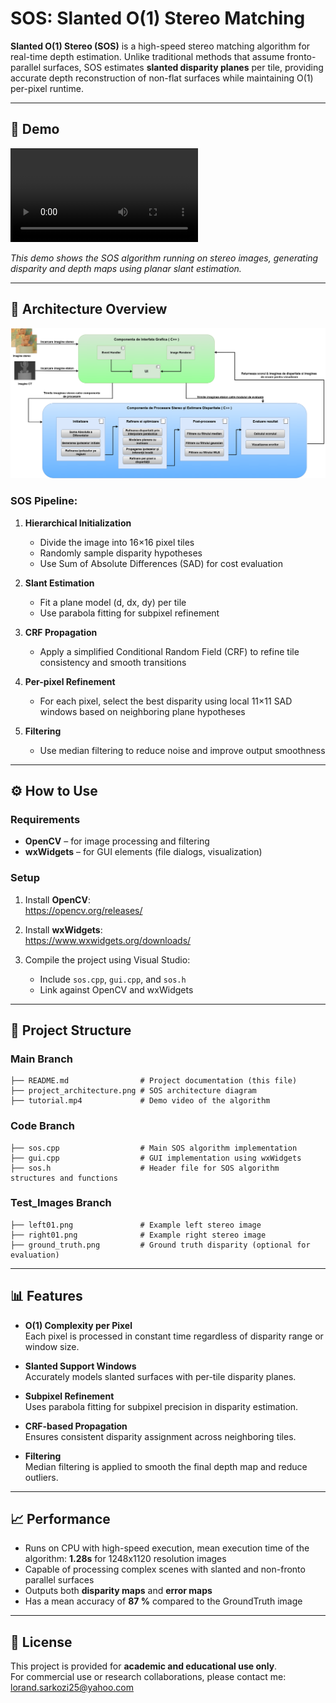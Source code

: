 
# SOS: Slanted O(1) Stereo Matching

**Slanted O(1) Stereo (SOS)** is a high-speed stereo matching algorithm for real-time depth estimation. Unlike traditional methods that assume fronto-parallel surfaces, SOS estimates **slanted disparity planes** per tile, providing accurate depth reconstruction of non-flat surfaces while maintaining O(1) per-pixel runtime.

---

## 🎥 Demo

![Demo Video](tutorial.mp4)

*This demo shows the SOS algorithm running on stereo images, generating disparity and depth maps using planar slant estimation.*

---

## 🧰 Architecture Overview

![Architecture](project_architecture.png)

### SOS Pipeline:

1. **Hierarchical Initialization**  
   - Divide the image into 16×16 pixel tiles  
   - Randomly sample disparity hypotheses  
   - Use Sum of Absolute Differences (SAD) for cost evaluation  

2. **Slant Estimation**  
   - Fit a plane model (d, dx, dy) per tile  
   - Use parabola fitting for subpixel refinement  

3. **CRF Propagation**  
   - Apply a simplified Conditional Random Field (CRF) to refine tile consistency and smooth transitions  

4. **Per-pixel Refinement**  
   - For each pixel, select the best disparity using local 11×11 SAD windows based on neighboring plane hypotheses  

5. **Filtering**  
   - Use median filtering to reduce noise and improve output smoothness  

---

## ⚙️ How to Use

### Requirements

- **OpenCV** – for image processing and filtering  
- **wxWidgets** – for GUI elements (file dialogs, visualization)

### Setup

1. Install **OpenCV**:  
   https://opencv.org/releases/

2. Install **wxWidgets**:  
   https://www.wxwidgets.org/downloads/

3. Compile the project using Visual Studio:  
   - Include `sos.cpp`, `gui.cpp`, and `sos.h`  
   - Link against OpenCV and wxWidgets  

---

## 📂 Project Structure

### Main Branch

```
├── README.md                # Project documentation (this file)
├── project_architecture.png # SOS architecture diagram
├── tutorial.mp4             # Demo video of the algorithm
```

### Code Branch

```
├── sos.cpp                  # Main SOS algorithm implementation
├── gui.cpp                  # GUI implementation using wxWidgets
├── sos.h                    # Header file for SOS algorithm structures and functions
```

### Test_Images Branch

```
├── left01.png               # Example left stereo image
├── right01.png              # Example right stereo image
├── ground_truth.png         # Ground truth disparity (optional for evaluation)
```

---

## 📊 Features

- **O(1) Complexity per Pixel**  
   Each pixel is processed in constant time regardless of disparity range or window size.

- **Slanted Support Windows**  
   Accurately models slanted surfaces with per-tile disparity planes.

- **Subpixel Refinement**  
   Uses parabola fitting for subpixel precision in disparity estimation.

- **CRF-based Propagation**  
   Ensures consistent disparity assignment across neighboring tiles.

- **Filtering**  
   Median filtering is applied to smooth the final depth map and reduce outliers.

---

## 📈 Performance

- Runs on CPU with high-speed execution, mean execution time of the algorithm: **1.28s** for 1248x1120 resolution images  
- Capable of processing complex scenes with slanted and non-fronto parallel surfaces  
- Outputs both **disparity maps** and **error maps**
- Has a mean accuracy of **87 %** compared to the GroundTruth image

---

## 📜 License

This project is provided for **academic and educational use only**.  
For commercial use or research collaborations, please contact me: lorand.sarkozi25@yahoo.com
